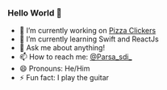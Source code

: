 ### Hello World 👋

- 🔭 I’m currently working on [Pizza Clickers](https://github.com/parsasaeedi/PizzaClickers)
- 🌱 I’m currently learning Swift and ReactJs
- 💬 Ask me about anything!
- 📫 How to reach me: [@Parsa_sdi_](https://www.instagram.com/parsa_sdi_/)
- 😄 Pronouns: He/Him
- ⚡ Fun fact: I play the guitar
